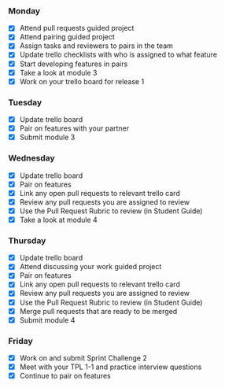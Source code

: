 ### Monday

- [x]  Attend pull requests guided project
- [x]  Attend pairing guided project
- [x]  Assign tasks and reviewers to pairs in the team
- [x]  Update trello checklists with who is assigned to what feature
- [x]  Start developing features in pairs
- [x]  Take a look at module 3
- [x]  Work on your trello board for release 1

### Tuesday

- [x]  Update trello board
- [x]  Pair on features with your partner
- [x]  Submit module 3

### Wednesday

- [x]  Update trello board
- [x]  Pair on features
- [x]  Link any open pull requests to relevant trello card
- [x]  Review any pull requests you are assigned to review
- [x]  Use the Pull Request Rubric to review (in Student Guide)
- [x]  Take a look at module 4

### Thursday

- [x]  Update trello board
- [x]  Attend discussing your work guided project
- [x]  Pair on features
- [x]  Link any open pull requests to relevant trello card
- [x]  Review any pull requests you are assigned to review
- [x]  Use the Pull Request Rubric to review (in Student Guide)
- [x]  Merge pull requests that are ready to be merged
- [x]  Submit module 4

### Friday

- [x]  Work on and submit Sprint Challenge 2
- [x]  Meet with your TPL 1-1 and practice interview questions
- [x]  Continue to pair on features